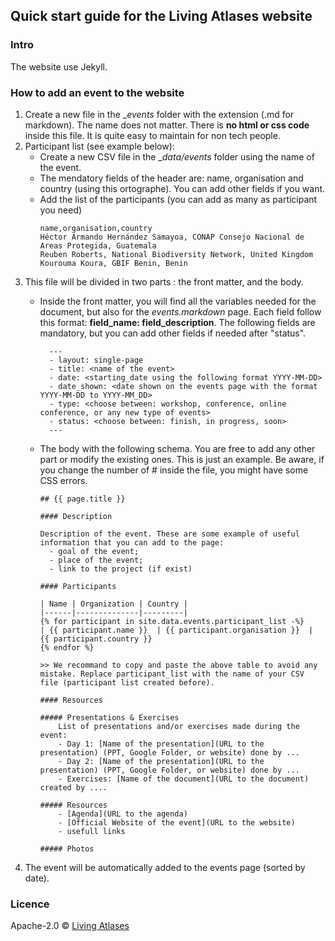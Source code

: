 ## Quick start guide for the Living Atlases website



### Intro
The website use Jekyll. 

### How to add an event to the website

1. Create a new file in the __events_ folder with the extension (.md for markdown). The name does not matter. There is **no html or css code** inside this file. It is quite easy to maintain for non tech people.  
2. Participant list (see example below):
    - Create a new CSV file in the __data/events_ folder using the name of the event. 
    - The mendatory fields of the header are: name, organisation and country (using this ortographe). You can add other fields if you want. 
    - Add the list of the participants (you can add as many as participant you need)
      ```
      name,organisation,country
      Héctor Armando Hernández Samayoa, CONAP Consejo Nacional de Areas Protegida, Guatemala
      Reuben Roberts, National Biodiversity Network, United Kingdom
      Kourouma Koura, GBIF Benin, Benin
      ```
3. This file will be divided in two parts : the front matter, and the body. 
    - Inside the front matter, you will find all the variables needed for the document, but also for the _events.markdown_ page. Each field follow this format: **field_name: field_description**. The following fields are mandatory, but you can add other fields if needed after "status". 
   
            --- 
            - layout: single-page
            - title: <name of the event>
            - date: <starting_date using the following format YYYY-MM-DD>
            - date_shown: <date shown on the events page with the format YYYY-MM-DD to YYYY-MM_DD>
            - type: <choose between: workshop, conference, online conference, or any new type of events>
            - status: <choose between: finish, in progress, soon>
            ---
     
            
    - The body with the following schema. You are free to add any other part or modify the existing ones. This is just an example. Be aware, if you change the number of # inside the file, you might have some CSS errors. 

      ```
      ## {{ page.title }}
      
      #### Description 
      
      Description of the event. These are some example of useful information that you can add to the page:
        - goal of the event;
        - place of the event;
        - link to the project (if exist)
        
      #### Participants 
  
      | Name | Organization | Country |
      |------|--------------|---------|
      {% for participant in site.data.events.participant_list -%}
      | {{ participant.name }}  | {{ participant.organisation }}  | {{ participant.country }}
      {% endfor %}
      
      >> We recommand to copy and paste the above table to avoid any mistake. Replace participant_list with the name of your CSV file (participant list created before). 

      #### Resources 

      ##### Presentations & Exercises
          List of presentations and/or exercises made during the event:
          - Day 1: [Name of the presentation](URL to the presentation) (PPT, Google Folder, or website) done by ...
          - Day 2: [Name of the presentation](URL to the presentation) (PPT, Google Folder, or website) done by ...
          - Exercises: [Name of the document](URL to the document) created by ....
         
      ##### Resources 
          - [Agenda](URL to the agenda)
          - [Official Website of the event](URL to the website)
          - usefull links 

      ##### Photos
      ```
4. The event will be automatically added to the events page (sorted by date). 

### Licence
Apache-2.0 © [Living Atlases](https://living-atlases.gbif.org)
